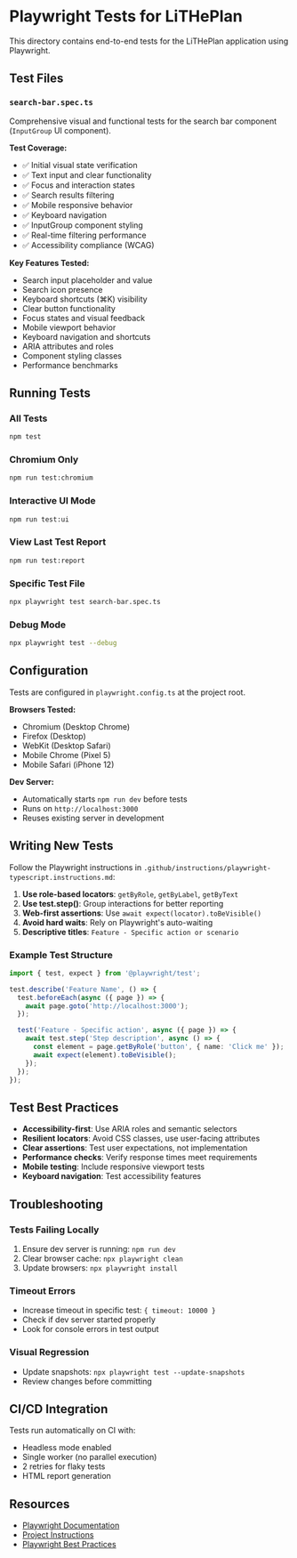 # Playwright Tests for LiTHePlan

This directory contains end-to-end tests for the LiTHePlan application using Playwright.

## Test Files

### `search-bar.spec.ts`
Comprehensive visual and functional tests for the search bar component (`InputGroup` UI component).

**Test Coverage:**
- ✅ Initial visual state verification
- ✅ Text input and clear functionality
- ✅ Focus and interaction states
- ✅ Search results filtering
- ✅ Mobile responsive behavior
- ✅ Keyboard navigation
- ✅ InputGroup component styling
- ✅ Real-time filtering performance
- ✅ Accessibility compliance (WCAG)

**Key Features Tested:**
- Search input placeholder and value
- Search icon presence
- Keyboard shortcuts (⌘K) visibility
- Clear button functionality
- Focus states and visual feedback
- Mobile viewport behavior
- Keyboard navigation and shortcuts
- ARIA attributes and roles
- Component styling classes
- Performance benchmarks

## Running Tests

### All Tests
```bash
npm test
```

### Chromium Only
```bash
npm run test:chromium
```

### Interactive UI Mode
```bash
npm run test:ui
```

### View Last Test Report
```bash
npm run test:report
```

### Specific Test File
```bash
npx playwright test search-bar.spec.ts
```

### Debug Mode
```bash
npx playwright test --debug
```

## Configuration

Tests are configured in `playwright.config.ts` at the project root.

**Browsers Tested:**
- Chromium (Desktop Chrome)
- Firefox (Desktop)
- WebKit (Desktop Safari)
- Mobile Chrome (Pixel 5)
- Mobile Safari (iPhone 12)

**Dev Server:**
- Automatically starts `npm run dev` before tests
- Runs on `http://localhost:3000`
- Reuses existing server in development

## Writing New Tests

Follow the Playwright instructions in `.github/instructions/playwright-typescript.instructions.md`:

1. **Use role-based locators**: `getByRole`, `getByLabel`, `getByText`
2. **Use test.step()**: Group interactions for better reporting
3. **Web-first assertions**: Use `await expect(locator).toBeVisible()`
4. **Avoid hard waits**: Rely on Playwright's auto-waiting
5. **Descriptive titles**: `Feature - Specific action or scenario`

### Example Test Structure
```typescript
import { test, expect } from '@playwright/test';

test.describe('Feature Name', () => {
  test.beforeEach(async ({ page }) => {
    await page.goto('http://localhost:3000');
  });

  test('Feature - Specific action', async ({ page }) => {
    await test.step('Step description', async () => {
      const element = page.getByRole('button', { name: 'Click me' });
      await expect(element).toBeVisible();
    });
  });
});
```

## Test Best Practices

- **Accessibility-first**: Use ARIA roles and semantic selectors
- **Resilient locators**: Avoid CSS classes, use user-facing attributes
- **Clear assertions**: Test user expectations, not implementation
- **Performance checks**: Verify response times meet requirements
- **Mobile testing**: Include responsive viewport tests
- **Keyboard navigation**: Test accessibility features

## Troubleshooting

### Tests Failing Locally
1. Ensure dev server is running: `npm run dev`
2. Clear browser cache: `npx playwright clean`
3. Update browsers: `npx playwright install`

### Timeout Errors
- Increase timeout in specific test: `{ timeout: 10000 }`
- Check if dev server started properly
- Look for console errors in test output

### Visual Regression
- Update snapshots: `npx playwright test --update-snapshots`
- Review changes before committing

## CI/CD Integration

Tests run automatically on CI with:
- Headless mode enabled
- Single worker (no parallel execution)
- 2 retries for flaky tests
- HTML report generation

## Resources

- [Playwright Documentation](https://playwright.dev)
- [Project Instructions](.github/instructions/playwright-typescript.instructions.md)
- [Playwright Best Practices](https://playwright.dev/docs/best-practices)
